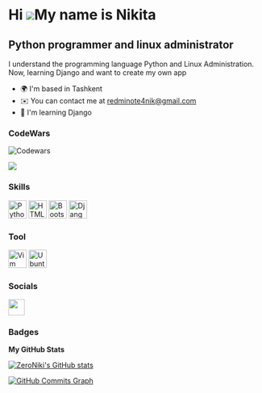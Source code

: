 Hi ![](https://user-images.githubusercontent.com/18350557/176309783-0785949b-9127-417c-8b55-ab5a4333674e.gif)My name is Nikita
==============================================================================================================================

Python programmer and linux administrator
-----------------------------------------

I understand the programming language Python and Linux Administration. Now, learning Django and want to create my own app

*   🌍  I'm based in Tashkent
*   ✉️  You can contact me at [redminote4nik@gmail.com](mailto:redminote4nik@gmail.com)
*   🧠  I'm learning Django
 
 ### CodeWars
![Codewars](https://github.r2v.ch/codewars?user=Z_e_r_o)


 
<a href="https://www.github.com/ZeroNiki" target="_blank" rel="noreferrer"><img
src="https://img.shields.io/github/followers/ZeroNiki?logo=github&style=for-the-badge&color=22c55e&labelColor=000000" /></a>

### Skills 
<p align="left">
<a href="https://www.python.org/" target="_blank" rel="noreferrer"><img src="https://raw.githubusercontent.com/danielcranney/readme-generator/main/public/icons/skills/python-colored.svg" width="36" height="36" alt="Python" /></a>
<a href="https://developer.mozilla.org/en-US/docs/Glossary/HTML5" target="_blank" rel="noreferrer"><img src="https://raw.githubusercontent.com/danielcranney/readme-generator/main/public/icons/skills/html5-colored.svg" width="36" height="36" alt="HTML5" /></a>
<a href="https://getbootstrap.com/" target="_blank" rel="noreferrer"><img src="https://raw.githubusercontent.com/danielcranney/readme-generator/main/public/icons/skills/bootstrap-colored.svg" width="36" height="36" alt="Bootstrap" /></a>
<a href="https://www.djangoproject.com/" target="_blank" rel="noreferrer"><img src="https://raw.githubusercontent.com/danielcranney/readme-generator/main/public/icons/skills/django-colored.svg" width="36" height="36" alt="Django" /></a>
</p>

### Tool
<a href="https://www.vim.org/" target="_blank" rel="noreferrer"><img src="https://raw.githubusercontent.com/vim/vim/master/src/vim.ico" width="36" height="36" alt="Vim" /></a>
<a href="https://ubuntu.com/" target="_blank" rel="noreferrer"><img src="https://avatars.githubusercontent.com/u/4604537?s=200&v=4" width="36" height="36" alt="Ubuntu" /></a>
                    

### Socials
                  
<p align="left"> <a href="https://www.github.com/ZeroNiki" target="_blank" rel="noreferrer"><img src="https://raw.githubusercontent.com/danielcranney/readme-generator/main/public/icons/socials/github.svg" width="32" height="32" /></a></p>

### Badges

<b>My GitHub Stats</b>

<a href="http://www.github.com/ZeroNiki"><img src="https://github-readme-stats.vercel.app/api?username=ZeroNiki&show_icons=true&hide=&count_private=true&title_color=14b8a6&text_color=22c55e&icon_color=22c55e&bg_color=000000&hide_border=true&show_icons=true" alt="ZeroNiki's GitHub stats" /></a>

<a href="http://www.github.com/ZeroNiki"><img src="https://github-readme-activity-graph.cyclic.app/graph?username=ZeroNiki&bg_color=000000&color=22c55e&line=22c55e&point=22c55e&area_color=000000&area=true&hide_border=true&custom_title=GitHub%20Commits%20Graph" alt="GitHub Commits Graph" /></a>
